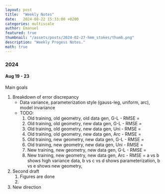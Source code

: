 ```yaml
---
layout: post
title:  "Weekly Notes"
date:   2024-08-22 15:33:00 +0200
categories: multiscale
author: Emanuel
featured: true
thumbnail: "/assets/posts/2024-02-27-hmm_stokes/thumb.png"
description: "Weekly Progess Notes."
math: true
---
```



### 2024

#### Aug 19 - 23

Main goals
1) Breakdown of error discrepancy
   * Data variance, parameterization style (gauss-leg, uniform, arc), model invariance
   * TODO:
     1) Old training, old geometry, old data gen, G-L - RMSE = 
     2) Old training, old geometry, new data gen, G-L - RMSE = 
     3) Old training, old geometry, new data gen, Uni - RMSE = 
     4) Old training, old geometry, new data gen, Arc - RMSE = 
     5) Old training, new geometry, new data gen, G-L - RMSE = 
     6) Old training, new geometry, new data gen, Uni - RMSE = 
     7) New training, new geometry, new data gen, G-L - RMSE = 
     8) New training, new geometry, new data gen, Arc - RMSE = 
    a vs b shows high variance data, b vs c vs d shows parameterization, b vs e shows new geometry,  
2) Second draft
   1) Figures are done 
   2) 
3) New direction



